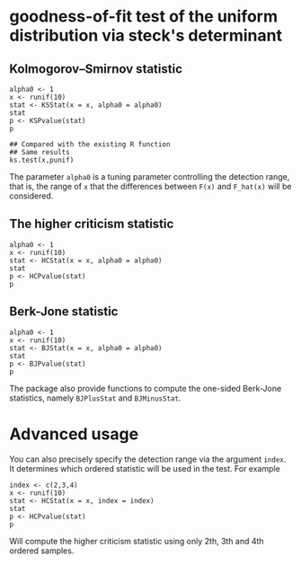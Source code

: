 # goodness-of-fit test of the uniform distribution via steck's determinant
## Kolmogorov–Smirnov statistic
```
alpha0 <- 1
x <- runif(10)
stat <- KSStat(x = x, alpha0 = alpha0)
stat
p <- KSPvalue(stat)
p

## Compared with the existing R function
## Same results
ks.test(x,punif)
```

The parameter `alpha0` is a tuning parameter controlling the detection range, that is, the range of `x` that the differences between `F(x)` and `F_hat(x)` will be considered.

## The higher criticism statistic
```
alpha0 <- 1
x <- runif(10)
stat <- HCStat(x = x, alpha0 = alpha0)
stat
p <- HCPvalue(stat)
p
```
## Berk-Jone statistic
```
alpha0 <- 1
x <- runif(10)
stat <- BJStat(x = x, alpha0 = alpha0)
stat
p <- BJPvalue(stat)
p
```
The package also provide functions to compute the one-sided Berk-Jone statistics, namely `BJPlusStat` and `BJMinusStat`. 


# Advanced usage
You can also precisely specify the detection range via the argument `index`. It determines which ordered statistic will be used in the test. For example
```
index <- c(2,3,4)
x <- runif(10)
stat <- HCStat(x = x, index = index)
stat
p <- HCPvalue(stat)
p
```
Will compute the higher criticism statistic using only 2th, 3th and 4th ordered samples.

